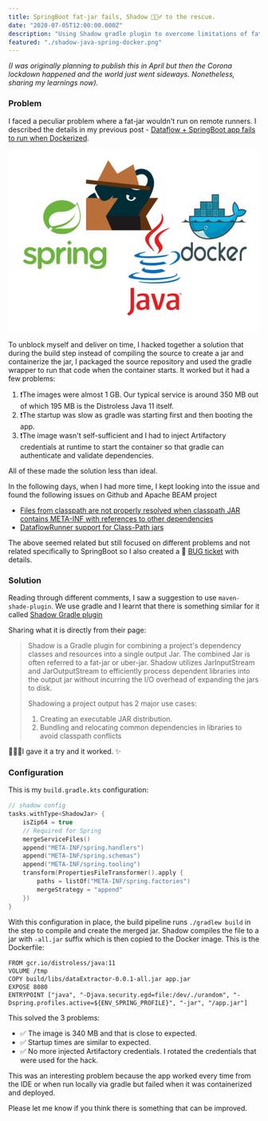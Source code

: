 ```yaml
---
title: SpringBoot fat-jar fails, Shadow 🕵🏽‍♂️ to the rescue.
date: "2020-07-05T12:00:00.000Z"
description: "Using Shadow gradle plugin to overcome limitations of fat jar."
featured: "./shadow-java-spring-docker.png"
---
```


_(I was originally planning to publish this in April but then the Corona lockdown happened and the world just went sideways. Nonetheless, sharing my learnings now)._

### Problem
I faced a peculiar problem where a fat-jar wouldn't run on remote runners. I described the details in my previous post - [Dataflow + SpringBoot app fails to run when Dockerized](https://suspendfun.com/2020/Dataflow-Springboot-app-fails-to-run-when-dockerised/).

![](./shadow-java-spring-docker.png)

To unblock myself and deliver on time, I hacked together a solution that during the build step instead of compiling the source to create a jar and containerize the jar, I packaged the source repository and used the gradle wrapper to run that code when the container starts. 
It worked but it had a few problems:
1. ❗️The images were almost 1 GB. Our typical service is around 350 MB out of which 195 MB is the Distroless Java 11 itself.
1. ❗️The startup was slow as gradle was starting first and then booting the app.
1. ❗️The image wasn't self-sufficient and I had to inject Artifactory credentials at runtime to start the container so that gradle can authenticate and validate dependencies.

All of these made the solution less than ideal. 

In the following days, when I had more time, I kept looking into the issue and found the following issues on Github and Apache BEAM project
* [Files from classpath are not properly resolved when classpath JAR contains META-INF with references to other dependencies](https://github.com/GoogleCloudPlatform/DataflowJavaSDK/issues/538)
* [DataflowRunner support for Class-Path jars](https://issues.apache.org/jira/browse/BEAM-1325)

The above seemed related but still focused on different problems and not related specifically to SpringBoot so I also created a 🐞 [BUG ticket](https://issues.apache.org/jira/browse/BEAM-9669) with details.


### Solution
Reading through different comments, I saw a suggestion to use `maven-shade-plugin`. We use gradle and I learnt that there is something similar for it called [Shadow Gradle plugin](https://imperceptiblethoughts.com/shadow/)

Sharing what it is directly from their page:
> Shadow is a Gradle plugin for combining a project's dependency classes and resources into a single output Jar. The combined Jar is often referred to a fat-jar or uber-jar. Shadow utilizes JarInputStream and JarOutputStream to efficiently process dependent libraries into the output jar without incurring the I/O overhead of expanding the jars to disk.
> 
> Shadowing a project output has 2 major use cases:
> 1. Creating an executable JAR distribution.
> 2. Bundling and relocating common dependencies in libraries to avoid classpath conflicts

👨🏻‍💻I gave it a try and it worked. ✨

### Configuration
This is my `build.gradle.kts` configuration:
```kotlin
// shadow config
tasks.withType<ShadowJar> {
    isZip64 = true
    // Required for Spring
    mergeServiceFiles()
    append("META-INF/spring.handlers")
    append("META-INF/spring.schemas")
    append("META-INF/spring.tooling")
    transform(PropertiesFileTransformer().apply {
        paths = listOf("META-INF/spring.factories")
        mergeStrategy = "append"
    })
}
```

With this configuration in place, the build pipeline runs `./gradlew build` in the step to compile and create the merged jar. Shadow compiles the file to a jar with `-all.jar` suffix which is then copied to the Docker image. 
This is the Dockerfile:
```
FROM gcr.io/distroless/java:11
VOLUME /tmp
COPY build/libs/dataExtractor-0.0.1-all.jar app.jar
EXPOSE 8080
ENTRYPOINT ["java", "-Djava.security.egd=file:/dev/./urandom", "-Dspring.profiles.active=${ENV_SPRING_PROFILE}", "-jar", "/app.jar"]
```

This solved the 3 problems:
* ✅ The image is 340 MB and that is close to expected.
* ✅ Startup times are similar to expected.
* ✅ No more injected Artifactory credentials. I rotated the credentials that were used for the hack.

This was an interesting problem because the app worked every time from the IDE or when run locally via gradle but failed when it was containerized and deployed.

Please let me know if you think there is something that can be improved. 
